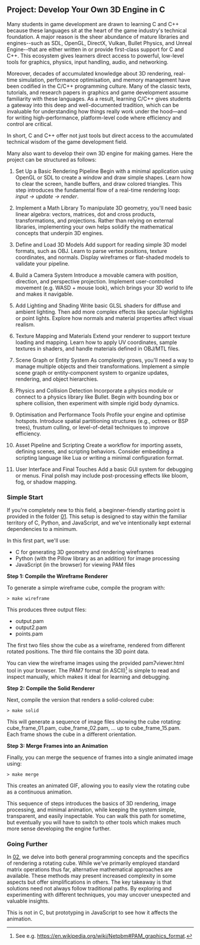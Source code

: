 
## Project: Develop Your Own 3D Engine in C

Many students in game development are drawn to learning C and C++ because these languages sit at the
heart of the game industry's technical foundation. A major reason is the sheer abundance of mature
libraries and engines--such as SDL, OpenGL, DirectX, Vulkan, Bullet Physics, and Unreal Engine--that
are either written in or provide first-class support for C and C++. This ecosystem gives learners
direct access to powerful, low-level tools for graphics, physics, input handling, audio, and networking.

Moreover, decades of accumulated knowledge about 3D rendering, real-time simulation, performance optimisation,
and memory management have been codified in the C/C++ programming culture. Many of the classic texts,
tutorials, and research papers in graphics and game development assume familiarity with these languages.
As a result, learning C/C++ gives students a gateway into this deep and well-documented tradition, which
can be invaluable for understanding how things really work under the hood—and for writing high-performance,
platform-level code where efficiency and control are critical.

In short, C and C++ offer not just tools but direct access to the accumulated technical wisdom of the
game development field.

Many also want to develop their own 3D engine for making games. Here the project can be structured as follows:

1. Set Up a Basic Rendering Pipeline
Begin with a minimal application using OpenGL or SDL to create a window and draw simple shapes. Learn how
to clear the screen, handle buffers, and draw colored triangles. This step introduces the fundamental flow
of a real-time rendering loop: *input → update → render*.

2. Implement a Math Library
To manipulate 3D geometry, you'll need basic linear algebra: vectors, matrices, dot and cross products,
transformations, and projections. Rather than relying on external libraries, implementing your own helps
solidify the mathematical concepts that underpin 3D engines.

3. Define and Load 3D Models
Add support for reading simple 3D model formats, such as OBJ. Learn to parse vertex positions, texture
coordinates, and normals. Display wireframes or flat-shaded models to validate your pipeline.

4. Build a Camera System
Introduce a movable camera with position, direction, and perspective projection. Implement user-controlled
movement (e.g. WASD + mouse look), which brings your 3D world to life and makes it navigable.

5. Add Lighting and Shading
Write basic GLSL shaders for diffuse and ambient lighting. Then add more complex effects like specular
highlights or point lights. Explore how normals and material properties affect visual realism.

6. Texture Mapping and Materials
Extend your renderer to support texture loading and mapping. Learn how to apply UV coordinates, sample
textures in shaders, and handle materials defined in OBJ/MTL files.

7. Scene Graph or Entity System
As complexity grows, you'll need a way to manage multiple objects and their transformations. Implement
a simple scene graph or entity-component system to organize updates, rendering, and object hierarchies.

8. Physics and Collision Detection
Incorporate a physics module or connect to a physics library like Bullet. Begin with bounding box or
sphere collision, then experiment with simple rigid body dynamics.

9. Optimisation and Performance Tools
Profile your engine and optimise hotspots. Introduce spatial partitioning structures (e.g., octrees or
BSP trees), frustum culling, or level-of-detail techniques to improve efficiency.

10.	Asset Pipeline and Scripting
Create a workflow for importing assets, defining scenes, and scripting behaviors. Consider embedding a
scripting language like Lua or writing a minimal configuration format.

11.	User Interface and Final Touches
Add a basic GUI system for debugging or menus. Final polish may include post-processing effects like
bloom, fog, or shadow mapping.


### Simple Start

If you're completely new to this field, a beginner-friendly starting point is provided in the folder [01](./01/).
This setup is designed to stay within the familiar territory of C, Python, and JavaScript, and we've intentionally
kept external dependencies to a minimum.

In this first part, we'll use:
- C for generating 3D geometry and rendering wireframes
- Python (with the Pillow library as an addition) for image processing
- JavaScript (in the browser) for viewing PAM files


__Step 1: Compile the Wireframe Renderer__

To generate a simple wireframe cube, compile the program with:

```shell
> make wireframe
```

This produces three output files:
- output.pam
- output2.pam
- points.pam

The first two files show the cube as a wireframe, rendered from different rotated positions.
The third file contains the 3D point data.

You can view the wireframe images using the provided pam7viewer.html tool in your browser.
The PAM7 format (in ASCII)[^pam] is simple to read and inspect manually, which makes it ideal for
learning and debugging.

[^pam]: See e.g. https://en.wikipedia.org/wiki/Netpbm#PAM_graphics_format.


__Step 2: Compile the Solid Renderer__

Next, compile the version that renders a solid-colored cube:

```shell
> make solid
```

This will generate a sequence of image files showing the cube rotating:
cube_frame_01.pam, cube_frame_02.pam, … up to cube_frame_15.pam.
Each frame shows the cube in a different orientation.


__Step 3: Merge Frames into an Animation__

Finally, you can merge the sequence of frames into a single animated image using:

```shell
> make merge
```

This creates an animated GIF, allowing you to easily view the rotating cube as a continuous animation.

This sequence of steps introduces the basics of 3D rendering, image processing, and minimal animation,
while keeping the system simple, transparent, and easily inspectable. You can walk this path for 
sometime, but eventually you will have to switch to other tools which makes much more sense developing
the engine further.


### Going Further

In [02](./02/), we delve into both general programming concepts and the specifics of rendering a rotating
cube. While we've primarily employed standard matrix operations thus far, alternative mathematical approaches
are available. These methods may present increased complexity in some aspects but offer simplifications in
others. The key takeaway is that solutions need not always follow traditional paths. By exploring and
experimenting with different techniques, you may uncover unexpected and valuable insights.

This is not in C, but prototyping in JavaScript to see how it affects the animation.

